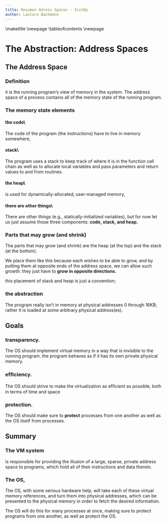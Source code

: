 ```yaml
---
title: Resumen Adress Spaces - SistOp
author: Lautaro Bachmann
---
```

\maketitle
\newpage
\tableofcontents
\newpage

# The Abstraction: Address Spaces


## The Address Space


### Definition
it is the running program’s view of memory in the system.
The address space of a process contains all of the memory state of the running program.

### The memory state elements
#### the code\
The code of the program
(the instructions) have to live in memory somewhere,

#### stack\
The program uses a stack to keep track of where it is in the function call chain as well as to allocate local variables and pass parameters and return values to and from routines.

#### the heap\
is used for dynamically-allocated, user-managed memory,

#### there are other things\
There are other things (e.g., statically-initialized variables), but for now
let us just assume those three components:
**code, stack, and heap.**


### Parts that may grow (and shrink)
The parts that may grow (and shrink) are the heap (at the top) and the stack (at the bottom).

We place them like this because each wishes to be able to grow, and by putting them at opposite ends of the address space, we can allow such growth:
they just have to
**grow in opposite directions.**

this placement of stack and heap is just a convention;

### the abstraction
The program really isn’t in memory at physical addresses 0 through 16KB;
rather it is loaded at some arbitrary physical address(es).


## Goals


### transparency.
The OS should implement virtual memory in a way that is invisible to the running program.
the program behaves as if it has its own private physical memory.

### efﬁciency.
The OS should strive to make the virtualization as efﬁcient as possible, both in terms of time
and space

### protection.
The OS should make sure to
**protect**
processes from one another as well as the OS itself from processes.


## Summary


### The VM system
is responsible for providing the illusion of a large, sparse, private address space to programs, which hold all of their instructions and data therein.

### The OS,
The OS, with some serious hardware help, will take each of these virtual memory references, and turn them into physical addresses, which can be presented to the physical memory in order to fetch the desired information.

The OS will do this for many processes at once, making sure to protect programs from one another, as well as protect the OS.
